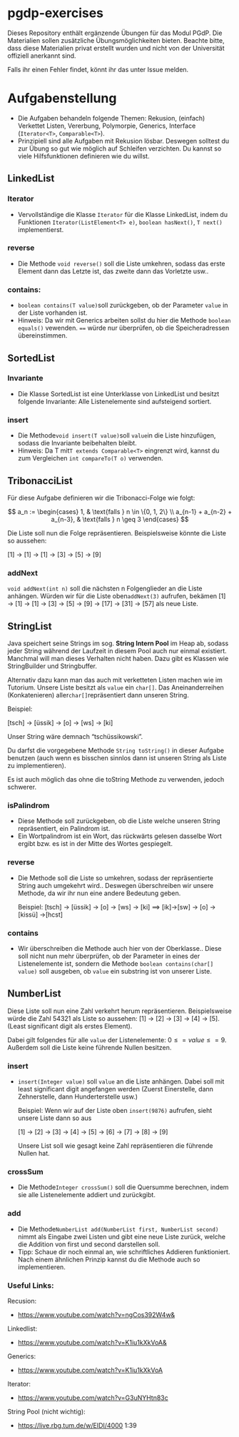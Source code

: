 # pgdp-exercises
Dieses Repository enthält ergänzende Übungen für das Modul PGdP. Die Materialien sollen zusätzliche Übungsmöglichkeiten bieten. Beachte bitte, dass diese Materialien privat erstellt wurden und nicht von der Universität offiziell anerkannt sind.

Falls ihr einen Fehler findet, könnt ihr das unter Issue melden.

# Aufgabenstellung
- Die Aufgaben behandeln folgende Themen: Rekusion, (einfach) Verkettet Listen, Vererbung, Polymorpie, Generics, Interface (`Iterator<T>`, `Comparable<T>`).
- Prinzipiell sind alle Aufgaben mit Rekusion lösbar. Deswegen solltest du zur Übung so gut wie möglich auf Schleifen verzichten. Du kannst so viele Hilfsfunktionen definieren wie du willst.
  
## LinkedList

### Iterator

- Vervollständige die Klasse `Iterator` für die Klasse LinkedList, indem du Funktionen `Iterator(ListElement<T> e)`, `boolean hasNext()`, `T next()` implementierst.

### reverse

- Die Methode `void reverse()` soll die Liste umkehren, sodass das erste Element dann das Letzte ist, das zweite dann das Vorletzte usw..

### contains:

- `boolean contains(T value)`soll zurückgeben, ob der Parameter `value` in der Liste vorhanden ist.
- Hinweis: Da wir mit Generics arbeiten sollst du hier die Methode `boolean equals()` vewenden. `==` würde nur überprüfen, ob die Speicheradressen übereinstimmen.

## SortedList

### Invariante

- Die Klasse SortedList ist eine Unterklasse von LinkedList und besitzt folgende Invariante: Alle Listenelemente sind aufsteigend sortiert.

### insert

- Die Methode`void insert(T value)`soll `value`in die Liste hinzufügen, sodass die Invariante beibehalten bleibt.
- Hinweis: Da T mit`T extends Comparable<T>` eingrenzt wird, kannst du zum Vergleichen `int compareTo(T o)` verwenden.

## TribonacciList

Für diese Aufgabe definieren wir die Tribonacci-Folge wie folgt:

$$
a_n :=
\begin{cases} 
    1, & \text{falls } n \in \{0, 1, 2\} \\
    a_{n-1} + a_{n-2} + a_{n-3}, & \text{falls } n \geq 3 
\end{cases}
$$

Die Liste soll nun die Folge repräsentieren. Beispielsweise könnte die Liste so aussehen:

[1] → [1] → [1] → [3] → [5] → [9]

### addNext

`void addNext(int n)` soll die nächsten n Folgenglieder an die Liste anhängen. Würden wir für die Liste oben`addNext(3)` aufrufen, bekämen [1] → [1] → [1] → [3] → [5] → [9] → [17] → [31] → [57] als neue Liste.

## StringList

Java speichert seine Strings im sog. **String Intern Pool** im Heap ab, sodass jeder String während der Laufzeit in diesem Pool auch nur einmal existiert. Manchmal will man dieses Verhalten nicht haben. Dazu gibt es Klassen wie StringBuilder und Stringbuffer. 

Alternativ dazu kann man das auch mit verketteten Listen machen wie im Tutorium. Unsere Liste besitzt als `value` ein `char[]`.  Das Aneinanderreihen (Konkatenieren) aller`char[]`repräsentiert dann unseren String.

Beispiel:

[tsch] → [üssik] → [o] → [ws] → [ki]

Unser String wäre demnach “tschüssikowski”.

Du darfst die vorgegebene Methode `String toString()` in dieser Aufgabe benutzen (auch wenn es bisschen sinnlos dann ist unseren String als Liste zu implementieren).

Es ist auch möglich das ohne die toString Methode zu verwenden, jedoch schwerer.

### isPalindrom

- Diese Methode soll zurückgeben, ob die Liste welche unseren String repräsentiert, ein  Palindrom ist.
- Ein Wortpalindrom ist ein Wort, das rückwärts gelesen dasselbe Wort ergibt bzw. es ist in der Mitte des Wortes gespiegelt.

### reverse

- Die Methode soll die Liste so umkehren, sodass der repräsentierte String auch umgekehrt wird.. Deswegen überschreiben wir unsere Methode, da wir ihr nun eine andere Bedeutung geben.
    
    Beispiel: [tsch] → [üssik] → [o] → [ws] → [ki] $\implies$
     [ik]→[sw] →  [o] →  [kissü]  →[hcst]
    

### contains

- Wir überschreiben die Methode auch hier von der Oberklasse.. Diese soll nicht nun mehr überprüfen, ob der Parameter in eines der Listenelemente ist, sondern die Methode `boolean contains(char[] value)` soll ausgeben, ob `value` ein substring ist von unserer Liste.

## NumberList

Diese Liste soll nun eine Zahl verkehrt herum repräsentieren. Beispielsweise würde die Zahl 54321 als Liste so aussehen: [1] → [2] → [3] → [4] → [5]. (Least significant digit als erstes Element).

Dabei gilt folgendes für alle `value` der Listenelemente:  $0 ≤= value ≤= 9$. Außerdem soll die Liste keine führende Nullen besitzen.

### insert

- `insert(Integer value)` soll `value` an die Liste anhängen. Dabei soll mit least significant digit angefangen werden (Zuerst Einerstelle, dann Zehnerstelle, dann Hunderterstelle usw.)
    
    Beispiel: Wenn wir auf der Liste oben `insert(9876)` aufrufen, sieht unsere Liste dann so aus
    
    [1] → [2] → [3] → [4] → [5] → [6] → [7] → [8] → [9]
    
    Unsere List soll wie gesagt keine Zahl repräsentieren die führende Nullen hat.
    

### crossSum

- Die Methode`Integer crossSum()` soll die Quersumme berechnen, indem sie alle Listenelemente addiert und zurückgibt.

### add

- Die Methode`NumberList add(NumberList first, NumberList second)` nimmt als Eingabe zwei Listen und gibt eine neue Liste zurück, welche die Addition von first und second darstellen soll.
- Tipp: Schaue dir noch einmal an, wie schriftliches Addieren funktioniert. Nach einem ähnlichen Prinzip kannst du die Methode auch so implementieren.

### Useful Links:

Recusion:

- https://www.youtube.com/watch?v=ngCos392W4w&

Linkedlist:

- https://www.youtube.com/watch?v=K1iu1kXkVoA&

Generics:

- https://www.youtube.com/watch?v=K1iu1kXkVoA

Iterator:

- https://www.youtube.com/watch?v=G3uNYHtn83c

String Pool (nicht wichtig):

- https://live.rbg.tum.de/w/EIDI/4000 1:39

